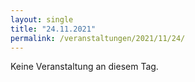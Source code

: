 ```yaml
---
layout: single
title: "24.11.2021"
permalink: /veranstaltungen/2021/11/24/
---
```


Keine Veranstaltung an diesem Tag.
